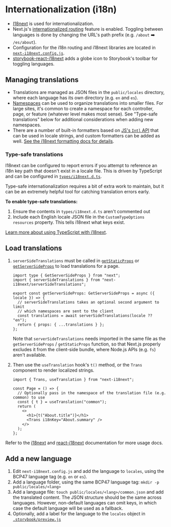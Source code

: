 # Internationalization (i18n)

- [I18next](https://www.i18next.com/) is used for internationalization.
- Next.js's [internationalized routing](https://nextjs.org/docs/advanced-features/i18n-routing) feature is enabled. Toggling between languages is done by changing the URL's path prefix (e.g. `/about` ➡️ `/es/about`).
- Configuration for the i18n routing and i18next libraries are located in [`next-i18next.config.js`](../app/next-i18next.config.js).
- [storybook-react-i18next](https://storybook.js.org/addons/storybook-react-i18next) adds a globe icon to Storybook's toolbar for toggling languages.

## Managing translations

- Translations are managed as JSON files in the `public/locales` directory, where each language has its own directory (e.g. `en` and `es`).
- [Namespaces](https://www.i18next.com/principles/namespaces) can be used to organize translations into smaller files. For large sites, it's common to create a namespace for each controller, page, or feature (whatever level makes most sense). See "Type-safe translations" below for additional considerations when adding new namespaces.
- There are a number of built-in formatters based on [JS's `Intl` API](https://developer.mozilla.org/en-US/docs/Web/JavaScript/Reference/Global_Objects/Intl) that can be used in locale strings, and custom formatters can be added as well. [See the i18next formatting docs for details](https://www.i18next.com/translation-function/formatting#built-in-formats).

### Type-safe translations

I18next can be configured to report errors if you attempt to reference an i18n key path that doesn't exist in a locale file. This is driven by TypeScript and can be configured in [`types/i18next.d.ts`](../app/src/types/i18next.d.ts).

Type-safe internationalization requires a bit of extra work to maintain, but it can be an extremely helpful tool for catching translation errors early.

**To enable type-safe translations:**

1. Ensure the contents in `types/i18next.d.ts` aren't commented out
1. Include each English locale JSON file in the `CustomTypeOptions` `resources` property. This tells i18next what keys exist.

[Learn more about using TypeScript with i18next](https://www.i18next.com/overview/typescript).

## Load translations

1. `serverSideTranslations` must be called in [`getStaticProps`](https://nextjs.org/docs/basic-features/data-fetching/get-static-props) or [`getServerSideProps`](https://nextjs.org/docs/basic-features/data-fetching/get-server-side-props) to load translations for a page.

   ```tsx
   import type { GetServerSideProps } from "next";
   import { serverSideTranslations } from "next-i18next/serverSideTranslations";

   export const getServerSideProps: GetServerSideProps = async ({ locale }) => {
     // serverSideTranslations takes an optional second argument to limit
     // which namespaces are sent to the client
     const translations = await serverSideTranslations(locale ?? "en");
     return { props: { ...translations } };
   };
   ```

   Note that `serverSideTranslations` needs imported in the same file as the `getServerSideProps` / `getStaticProps` function, so that Next.js properly excludes it from the client-side bundle, where Node.js APIs (e.g. `fs`) aren't available.

1. Then use the `useTranslation` hook's `t()` method, or the `Trans` component to render localized strings.

   ```tsx
   import { Trans, useTranslation } from "next-i18next";

   const Page = () => {
     // Optionally pass in the namespace of the translation file (e.g. common) to use
     const { t } = useTranslation("common");
     return (
       <>
         <h1>{t("About.title")}</h1>
         <Trans i18nKey="About.summary" />
       </>
     );
   };
   ```

Refer to the [i18next](https://www.i18next.com/) and [react-i18next](https://react.i18next.com/) documentation for more usage docs.

## Add a new language

1. Edit `next-i18next.config.js` and add the language to `locales`, using the BCP47 language tag (e.g. `en` or `es`).
1. Add a language folder, using the same BCP47 language tag: `mkdir -p public/locales/<lang>`
1. Add a language file: `touch public/locales/<lang>/common.json` and add the translated content. The JSON structure should be the same across languages. However, non-default languages can omit keys, in which case the default language will be used as a fallback.
1. Optionally, add a label for the language to the `locales` object in [`.storybook/preview.js`](../app/.storybook/preview.js)
